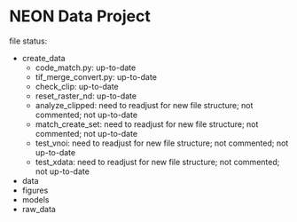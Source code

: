 # NEON Data Project

file status:
- create_data
  - code_match.py: up-to-date
  - tif_merge_convert.py: up-to-date
  - check_clip: up-to-date
  - reset_raster_nd: up-to-date
  - analyze_clipped: need to readjust for new file structure; not commented; not up-to-date
  - match_create_set: need to readjust for new file structure; not commented; not up-to-date
  - test_vnoi: need to readjust for new file structure; not commented; not up-to-date
  - test_xdata: need to readjust for new file structure; not commented; not up-to-date
- data
- figures
- models
- raw_data
